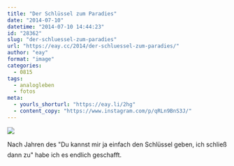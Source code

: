 ```yaml
---
title: "Der Schlüssel zum Paradies"
date: "2014-07-10"
datetime: "2014-07-10 14:44:23"
id: "28362"
slug: "der-schluessel-zum-paradies"
url: "https://eay.cc/2014/der-schluessel-zum-paradies/"
author: "eay"
format: "image"
categories:
  - 0815
tags:
  - analogleben
  - fotos
meta:
  - yourls_shorturl: "https://eay.li/2hg"
  - content_copy: "https://www.instagram.com/p/qRLn9BnS3J/"
---
```


![](https://eay.cc/uploads/2014/kneipenschluessel.jpg)

Nach Jahren des "Du kannst mir ja einfach den Schlüssel geben, ich schließ dann zu" habe ich es endlich geschafft.
